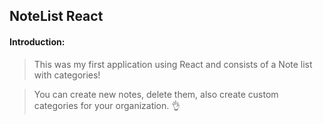 
## NoteList React 

#### Introduction:

> This was my first application using React and consists of a Note list with categories!

> You can create new notes, delete them, also create custom categories for your organization. 👌


